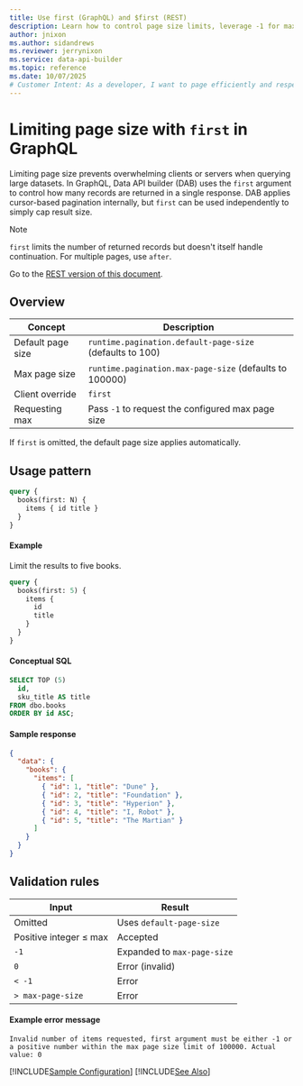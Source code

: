 ```yaml
---
title: Use first (GraphQL) and $first (REST)
description: Learn how to control page size limits, leverage -1 for maximum pages, and understand validation for pagination size in Data API builder.
author: jnixon
ms.author: sidandrews
ms.reviewer: jerrynixon
ms.service: data-api-builder
ms.topic: reference
ms.date: 10/07/2025
# Customer Intent: As a developer, I want to page efficiently and respect server limits.
---
```


# Limiting page size with `first` in GraphQL

Limiting page size prevents overwhelming clients or servers when querying large datasets. In GraphQL, Data API builder (DAB) uses the `first` argument to control how many records are returned in a single response. DAB applies cursor-based pagination internally, but `first` can be used independently to simply cap result size.

> [!NOTE]
> `first` limits the number of returned records but doesn't itself handle continuation. For multiple pages, use `after`.

Go to the [REST version of this document](./first-rest.md).

## Overview

| Concept           | Description                                              |
| ----------------- | -------------------------------------------------------- |
| Default page size | `runtime.pagination.default-page-size` (defaults to 100) |
| Max page size     | `runtime.pagination.max-page-size` (defaults to 100000)  |
| Client override   | `first`                                                  |
| Requesting max    | Pass `-1` to request the configured max page size        |

If `first` is omitted, the default page size applies automatically.

## Usage pattern

```graphql
query {
  books(first: N) {
    items { id title }
  }
}
```

#### Example

Limit the results to five books.

```graphql
query {
  books(first: 5) {
    items {
      id
      title
    }
  }
}
```

#### Conceptual SQL

```sql
SELECT TOP (5)
  id,
  sku_title AS title
FROM dbo.books
ORDER BY id ASC;
```

#### Sample response

```json
{
  "data": {
    "books": {
      "items": [
        { "id": 1, "title": "Dune" },
        { "id": 2, "title": "Foundation" },
        { "id": 3, "title": "Hyperion" },
        { "id": 4, "title": "I, Robot" },
        { "id": 5, "title": "The Martian" }
      ]
    }
  }
}
```

## Validation rules

| Input                  | Result                      |
| ---------------------- | --------------------------- |
| Omitted                | Uses `default-page-size`    |
| Positive integer ≤ max | Accepted                    |
| `-1`                   | Expanded to `max-page-size` |
| `0`                    | Error (invalid)             |
| `< -1`                 | Error                       |
| `> max-page-size`      | Error                       |

#### Example error message

```
Invalid number of items requested, first argument must be either -1 or a positive number within the max page size limit of 100000. Actual value: 0
```

[!INCLUDE[Sample Configuration](./includes/sample-config.md)]
[!INCLUDE[See Also](./includes/see-also.md)]
